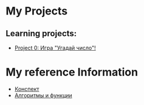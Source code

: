 # My Projects

## Learning projects:
* [Project 0: Игра "Угадай число"!](https://github.com/EgorkaLS/SF_Egor/tree/main/Prog_0)

# My reference Information
* [Конспект](https://github.com/EgorkaLS/SF_Egor/blob/main/Trening/abstract.ipynb)
* [Алгоритмы и функции](https://github.com/EgorkaLS/SF_Egor/blob/main/Trening/algoritms.ipynb)